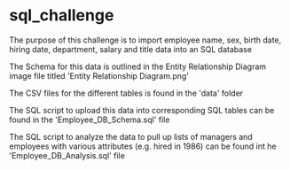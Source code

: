 # sql_challenge

The purpose of this challenge is to import employee name, sex, birth date, hiring date, department, salary and title data into an SQL database

The Schema for this data is outlined in the Entity Relationship Diagram image file titled 'Entity Relationship Diagram.png'

The CSV files for the different tables is found in the 'data' folder

The SQL script to upload this data into corresponding SQL tables can be found in the 'Employee_DB_Schema.sql' file

The SQL script to analyze the data to pull up lists of managers and employees with various attributes (e.g. hired in 1986) can be found int he 'Employee_DB_Analysis.sql' file
